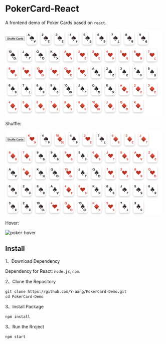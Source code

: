 # PokerCard-React

A frontend demo of Poker Cards based on `react`.

<img src="./src/assets/poker.png" alt="poker" width="500" />

Shuffle:

<img src="./src/assets/poker_shuffle.png" alt="poker-shuffle" width="500" />

Hover:

<img src="https://github.com/Y-aang/PokerCard-React/blob/master/src/assets/poker_hover.gif" alt="poker-hover" width="500" />

## Install

1、Download Dependency

Dependency for React: `node.js`, `npm`.

2、Clone the Repository

```shell
git clone https://github.com/Y-aang/PokerCard-Demo.git
cd PokerCard-Demo
```

3、Install Package

```shell
npm install
```

3、Run the Rroject

```shell
npm start
```

